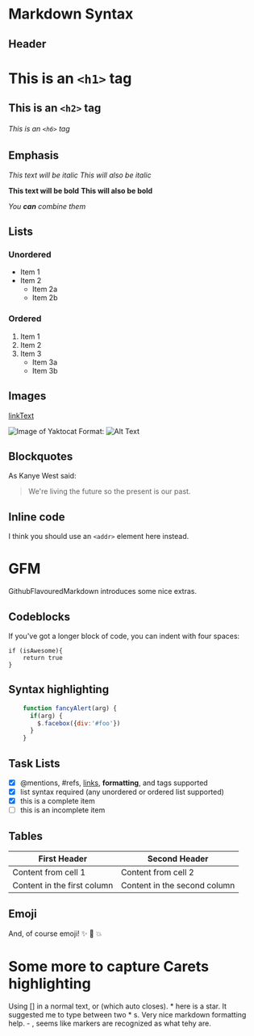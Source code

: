 
# Markdown Syntax

## Header

# This is an `<h1>` tag
## This is an `<h2>` tag
###### This is an `<h6>` tag

## Emphasis

*This text will be italic*
_This will also be italic_

**This text will be bold**
__This will also be bold__

_You **can** combine them_

## Lists

### Unordered

* Item 1
* Item 2
  * Item 2a
  * Item 2b

### Ordered

1. Item 1
2. Item 2
3. Item 3
   * Item 3a
   * Item 3b

## Images

[linkText](http://google.com)

![Image of Yaktocat](https://octodex.github.com/images/yaktocat.png)
	Format: ![Alt Text](url)

## Blockquotes

As Kanye West said:

> We're living the future so
> the present is our past.

## Inline code

I think you should use an
`<addr>` element here instead.

# GFM

GithubFlavouredMarkdown introduces some nice extras.

## Codeblocks

If you've got a longer block of code, you can indent with four spaces:

    if (isAwesome){
	 	return true
	}

## Syntax highlighting

```javascript
	function fancyAlert(arg) {
	  if(arg) {
	    $.facebox({div:'#foo'})
	  }
	}
```

## Task Lists

- [x] @mentions, #refs, [links](), **formatting**, and <tag>tags</tag> supported
- [x] list syntax required (any unordered or ordered list supported)
- [x] this is a complete item
- [ ] this is an incomplete item

## Tables

First Header | Second Header
------------ | -------------
Content from cell 1 | Content from cell 2
Content in the first column | Content in the second column

## Emoji

And, of course emoji! :sparkles: :camel: :boom:

# Some more to capture Carets highlighting

Using [] in a normal text, or <tag></tag> (which auto closes). * here is a star. It suggested me to type between two * s. Very nice markdown formatting help. - , seems like markers are recognized as what tehy are.
